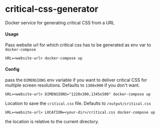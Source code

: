 # critical-css-generator

Docker service for generating critical CSS from a URL

#### Usage

Pass website url for which critical css has to be generated as env var to `docker-compose`

```
URL=<website-url> docker-compose up
```

#### Config

pass the `DIMENSIONS` env variable if you want to deliver critical CSS for multiple screen resolutions. Defaults to `1300x900` if you don't want.

```
URL=<website-url> DIMENSIONS="1220x300,1345x500" docker-compose up

```

Location to save the `critical.css` file. Defaults to `/output/critical.css`

```
URL=<website-url> LOCATION=<your-dir>/critical.css docker-compose up

```

the location is relative to the current directory.

